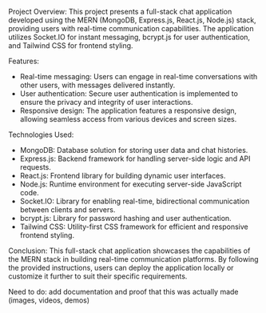 Project Overview:
This project presents a full-stack chat application developed using the MERN (MongoDB, Express.js, React.js, Node.js) stack, providing users with real-time communication capabilities. The application utilizes Socket.IO for instant messaging, bcrypt.js for user authentication, and Tailwind CSS for frontend styling.

Features:

- Real-time messaging: Users can engage in real-time conversations with other users, with messages delivered instantly.
- User authentication: Secure user authentication is implemented to ensure the privacy and integrity of user interactions.
- Responsive design: The application features a responsive design, allowing seamless access from various devices and screen sizes.

Technologies Used:
- MongoDB: Database solution for storing user data and chat histories.
- Express.js: Backend framework for handling server-side logic and API requests.
- React.js: Frontend library for building dynamic user interfaces.
- Node.js: Runtime environment for executing server-side JavaScript code.
- Socket.IO: Library for enabling real-time, bidirectional communication between clients and servers.
- bcrypt.js: Library for password hashing and user authentication.
- Tailwind CSS: Utility-first CSS framework for efficient and responsive frontend styling.


Conclusion:
This full-stack chat application showcases the capabilities of the MERN stack in building real-time communication platforms. By following the provided instructions, users can deploy the application locally or customize it further to suit their specific requirements.

Need to do: add documentation and proof that this was actually made (images, videos, demos)
